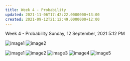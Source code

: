 ```yaml
---
title: Week 4 - Probability
updated: 2021-11-06T17:42:22.0000000+13:00
created: 2021-09-12T21:12:49.0000000+12:00
---
```


Week 4 - Probability
Sunday, 12 September, 2021
5:12 PM

![image1](../../../../resources/e16169bd0ca64271b434c2757949c171.png)
![image2](../../../../resources/ee7230db6bf240109e0ffea2329b8fa3.png)

![image1](../../../../resources/e16169bd0ca64271b434c2757949c171.png)
![image2](../../../../resources/ee7230db6bf240109e0ffea2329b8fa3.png)
![image3](../../../../resources/392619cfe0f74859897394a29e6b37b8.png)
![image4](../../../../resources/261d7b4af649478492c0345e1d72ea9f.png)
![image5](../../../../resources/6c8ef2877fe1490ab0d526ff3f474100.png)
